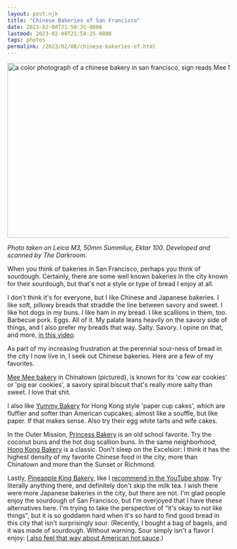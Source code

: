 ```yaml
---
layout: post.njk
title: "Chinese Bakeries of San Francisco"
date: 2023-02-08T21:58:31-0800
lastmod: 2023-02-08T21:59:25-0800
tags: photos
permalink: /2023/02/08/chinese-bakeries-of.html
---
```

<img src="/photos/uploads/fd9c4d0cee.jpg" width="600" height="397" alt="a color photograph of a chinese bakery in san francisco, sign reads Mee Mee bakery" />

*Photo taken on Leica M3, 50mm Summilux, Ektar 100. Developed and scanned by The Darkroom.*

When you think of bakeries in San Francisco, perhaps you think of sourdough. Certainly, there are some well known bakeries in the city known for their sourdough, but that's not a style or type of bread I enjoy at all.

I don't think it's for everyone, but I like Chinese and Japanese bakeries. I like soft, pillowy breads that straddle the line between savory and sweet. I like hot dogs in my buns. I like ham in my bread. I like scallions in them, too. Barbecue pork. Eggs. All of it. My palate leans heavily on the savory side of things, and I also prefer my breads that way. Salty. Savory. I opine on that, and more, [in this video](https://www.youtube.com/watch?v=j7BRqpyroBQ&t=4s).

As part of my increasing frustration at the perennial sour-ness of bread in the city I now live in, I seek out Chinese bakeries. Here are a few of my favorites.

[Mee Mee bakery](https://goo.gl/maps/hgwP4Wq3j8Tn6CNy7) in Chinatown (pictured), is known for its 'cow ear cookies' or 'pig ear cookies', a savory spiral biscuit that's really more salty than sweet. I love that shit.

I also like [Yummy Bakery](https://goo.gl/maps/6edZvEUcsJAS4pkC8) for Hong Kong style 'paper cup cakes', which are fluffier and softer than American cupcakes; almost like a souffle, but like paper. If that makes sense. Also try their egg white tarts and wife cakes.

In the Outer Mission, [Princess Bakery](https://goo.gl/maps/k9DJMAcMoYmUKi4Q6) is an old school favorite. Try the coconut buns and the hot dog scallion buns. In the same neighborhood, [Hong Kong Bakery](https://goo.gl/maps/yQcFvBsLDoPpL1YZ8) is a classic. Don't sleep on the Excelsior: I think it has the highest density of my favorite Chinese food in the city, more than Chinatown and more than the Sunset or Richmond.

Lastly, [Pineapple King Bakery](https://goo.gl/maps/fSQsaUxc8FqUQvTJ6), like I [recommend in the YouTube show](https://www.youtube.com/watch?v=j7BRqpyroBQ&t=4s). Try literally anything there, and definitely don't skip the milk tea. I wish there were more Japanese bakeries in the city, but there are not. I'm glad people enjoy the sourdough of San Francisco, but I'm overjoyed that I have these alternatives here. I'm trying to take the perspective of "it's okay to not like things", but it is so goddamn hard when it's so hard to find good bread in this city that isn't surprisingly sour. (Recently, I bought a bag of bagels, and it was made of sourdough. Without warning. Sour simply isn't a flavor I enjoy: [I also feel that way about American hot sauce](https://hachyderm.io/@skinnylatte/109832248412123015).)
